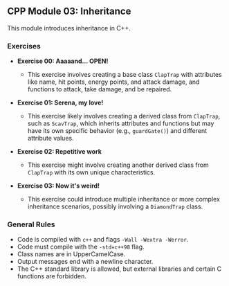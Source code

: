 ## CPP Module 03: Inheritance

This module introduces inheritance in C++.

### Exercises

* **Exercise 00: Aaaaand... OPEN!**

    * This exercise involves creating a base class `ClapTrap` with attributes like name, hit points, energy points, and attack damage, and functions to attack, take damage, and be repaired.
* **Exercise 01: Serena, my love!**

    * This exercise likely involves creating a derived class from `ClapTrap`, such as `ScavTrap`, which inherits attributes and functions but may have its own specific behavior (e.g., `guardGate()`) and different attribute values.
* **Exercise 02: Repetitive work**

    * This exercise might involve creating another derived class from `ClapTrap` with its own unique characteristics.
* **Exercise 03: Now it's weird!**

    * This exercise could introduce multiple inheritance or more complex inheritance scenarios, possibly involving a `DiamondTrap` class.

### General Rules

* Code is compiled with `c++` and flags `-Wall -Wextra -Werror`.
* Code must compile with the `-std=c++98` flag.
* Class names are in UpperCamelCase.
* Output messages end with a newline character.
* The C++ standard library is allowed, but external libraries and certain C functions are forbidden.